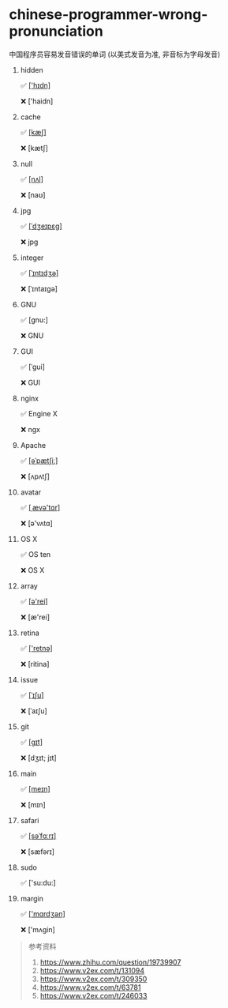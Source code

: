 # chinese-programmer-wrong-pronunciation
中国程序员容易发音错误的单词 (以美式发音为准, 非音标为字母发音)


1. hidden

    ✅ [['hɪdn]](https://www.merriam-webster.com/dictionary/hidden?pronunciation&lang=en_us&dir=h&file=hide0003)

    ❌ ['haidn]
   
1. cache

   ✅ [[kæʃ]](https://www.merriam-webster.com/dictionary/cache?pronunciation&lang=en_us&dir=c&file=cache001)
 
   ❌ [kætʃ]

1. null

   ✅ [[nʌl]](https://www.merriam-webster.com/dictionary/null?pronunciation&lang=en_us&dir=n&file=null0001)
 
   ❌ [naʊ]

1. jpg

   ✅ [[ˈdʒeɪpɛɡ]](https://www.merriam-webster.com/dictionary/JPEG?pronunciation&lang=en_us&dir=j&file=jpeg001v)
 
   ❌ jpg

1. integer

   ✅ [[ˈɪntɪdʒə]](https://www.merriam-webster.com/dictionary/integer?pronunciation&lang=en_us&dir=i&file=intege01)
 
   ❌ [ˈɪntaɪgə]

1. GNU

   ✅ [gnu:]
 
   ❌ GNU

1. GUI

   ✅ [ˈɡui]
 
   ❌ GUI

1. nginx

   ✅ Engine X
 
   ❌ ngx

1. Apache

   ✅ [[əˈpætʃiː]](https://www.merriam-webster.com/dictionary/Apache?pronunciation&lang=en_us&dir=a&file=apache01)
 
   ❌ [ʌpʌtʃ]

1. avatar

   ✅ [[ˌævə'tɑr]](https://www.merriam-webster.com/dictionary/avatar?pronunciation&lang=en_us&dir=a&file=avatar01)
 
   ❌ [ə'vʌtɑ]

1. OS X

   ✅ OS ten
 
   ❌ OS X

1. array

    ✅ [[ə'rei]](https://www.merriam-webster.com/dictionary/array?pronunciation&lang=en_us&dir=a&file=array001)
 
    ❌ [æ'rei]

1. retina

    ✅ [['retnə]](https://www.merriam-webster.com/dictionary/retina?pronunciation&lang=en_us&dir=r&file=retina01)
 
    ❌ [ritina]

1. issue

    ✅ [[ˈɪʃu]](https://www.merriam-webster.com/dictionary/issue?pronunciation&lang=en_us&dir=i&file=issue001)
 
    ❌ [ˈaɪʃu]

1. git

    ✅ [[ɡɪt]](https://www.merriam-webster.com/dictionary/git?pronunciation&lang=en_us&dir=g&file=git00001)
 
    ❌ [dʒɪt; jɪt]

1. main

    ✅ [[meɪn]](https://www.merriam-webster.com/dictionary/main?pronunciation&lang=en_us&dir=m&file=main0001)
 
    ❌ [mɪn]

1. safari

    ✅ [[səˈfɑːrɪ]](https://www.merriam-webster.com/dictionary/safari?pronunciation&lang=en_us&dir=s&file=safari01)

    ❌ [sæfərɪ]

1. sudo

    ✅ ['su:du:]

1. margin

    ✅ [['mɑrdʒən]](https://www.merriam-webster.com/dictionary/margin?pronunciation&lang=en_us&dir=m&file=margin01)

    ❌ ['mʌgin]

> 参考资料
>
> 1. https://www.zhihu.com/question/19739907
> 2. https://www.v2ex.com/t/131094
> 3. https://www.v2ex.com/t/309350
> 4. https://www.v2ex.com/t/63781
> 5. https://www.v2ex.com/t/246033
